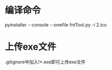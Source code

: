 # 编译命令    
pyinstaller --console --onefile fntTool.py -i 2.ico    
# 上传exe文件    
.gitignore中加入!*.exe即可上传exe文件    
